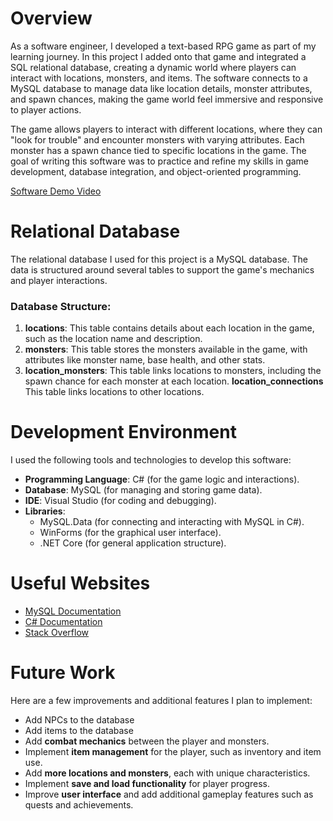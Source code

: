 # Overview

As a software engineer, I developed a text-based RPG game as part of my learning journey. In this project I added onto that game and integrated a SQL relational database, creating a dynamic world where players can interact with locations, monsters, and items. The software connects to a MySQL database to manage data like location details, monster attributes, and spawn chances, making the game world feel immersive and responsive to player actions.

The game allows players to interact with different locations, where they can "look for trouble" and encounter monsters with varying attributes. Each monster has a spawn chance tied to specific locations in the game. The goal of writing this software was to practice and refine my skills in game development, database integration, and object-oriented programming.

[Software Demo Video](https://www.youtube.com/watch?v=L6tVOWeH-RA)

# Relational Database

The relational database I used for this project is a MySQL database. The data is structured around several tables to support the game's mechanics and player interactions.

### Database Structure:
1. **locations**: This table contains details about each location in the game, such as the location name and description.
2. **monsters**: This table stores the monsters available in the game, with attributes like monster name, base health, and other stats.
3. **location_monsters**: This table links locations to monsters, including the spawn chance for each monster at each location.
   **location_connections** This table links locations to other locations.

# Development Environment

I used the following tools and technologies to develop this software:

- **Programming Language**: C# (for the game logic and interactions).
- **Database**: MySQL (for managing and storing game data).
- **IDE**: Visual Studio (for coding and debugging).
- **Libraries**: 
  - MySQL.Data (for connecting and interacting with MySQL in C#).
  - WinForms (for the graphical user interface).
  - .NET Core (for general application structure).

# Useful Websites

- [MySQL Documentation](https://dev.mysql.com/doc/)
- [C# Documentation](https://learn.microsoft.com/en-us/dotnet/csharp/)
- [Stack Overflow](https://stackoverflow.com/)

# Future Work

Here are a few improvements and additional features I plan to implement:

- Add NPCs to the database
- Add items to the database
- Add **combat mechanics** between the player and monsters.
- Implement **item management** for the player, such as inventory and item use.
- Add **more locations and monsters**, each with unique characteristics.
- Implement **save and load functionality** for player progress.
- Improve **user interface** and add additional gameplay features such as quests and achievements.
